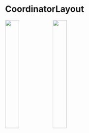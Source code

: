 # CoordinatorLayout

<img src = "https://github.com/youuungh/android-example-kotlin/assets/97438155/8bc8f0b5-d247-4197-9bad-f2d2f93faa42" width="30%" height="30%">
<img src = "https://github.com/youuungh/android-example-kotlin/assets/97438155/feb37e83-24f8-4599-b4e1-ff67eeac1319" width="30%" height="30%">
